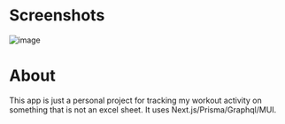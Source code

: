 # Screenshots

![image](https://i.imgur.com/WD82jkl.gif)

# About

This app is just a personal project for tracking my workout activity on something that is not an excel sheet. It uses Next.js/Prisma/Graphql/MUI. 
